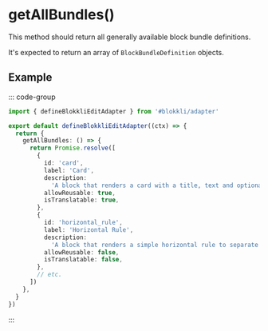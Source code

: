 # getAllBundles()

This method should return all generally available block bundle definitions.

It's expected to return an array of `BlockBundleDefinition` objects.

## Example

::: code-group

```typescript [~/app/blokkli.editAdapter.ts]
import { defineBlokkliEditAdapter } from '#blokkli/adapter'

export default defineBlokkliEditAdapter((ctx) => {
  return {
    getAllBundles: () => {
      return Promise.resolve([
        {
          id: 'card',
          label: 'Card',
          description:
            'A block that renders a card with a title, text and optionally a link.',
          allowReusable: true,
          isTranslatable: true,
        },
        {
          id: 'horizontal_rule',
          label: 'Horizontal Rule',
          description:
            'A block that renders a simple horizontal rule to separate content.',
          allowReusable: false,
          isTranslatable: false,
        },
        // etc.
      ])
    },
  }
})
```

:::
